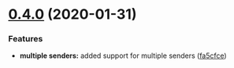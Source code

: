 # [0.4.0](https://github.com/yarinvak/graphql-vision/compare/v0.3.1...v0.4.0) (2020-01-31)


### Features

* **multiple senders:** added support for multiple senders ([fa5cfce](https://github.com/yarinvak/graphql-vision/commit/fa5cfceb8459802a4cc9d7af3e9af3f783656422))
